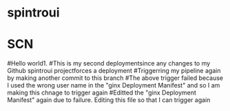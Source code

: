 # spintroui
# SCN
#Hello world1. 
#This is my second deploymentsince any changes to my Github spintroui projectforces a deployment
#Triggerring my pipeline again by making another commit to this branch
#The above trigger failed because I used the wrong user name in the "ginx Deployment Manifest" and so I am making this chnage to trigger again
#Editted the "ginx Deployment Manifest" again due to failure. Editing this file so that I can trigger again
